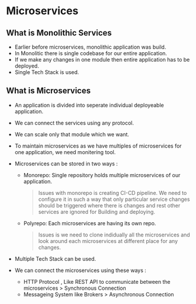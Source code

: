 # Microservices

## What is Monolithic Services
- Earlier before microservices, monolithic application was build.
- In Monolitic there is single codebase for our entire application.
- If we make any changes in one module then entire application has to be deployed.
- Single Tech Stack is used.

## What is Microservices
- An application is divided into seperate individual deployeable application.
- We can connect the services using any protocol.
- We can scale only that module which we want.
- To maintain microservices as we have multiples of microservices for one application, we need monitering tool.
- Microservices can be stored in two ways :
  * Monorepo: Single repository holds multiple microservices of our application.
    > Issues with monorepo is creating CI-CD pipeline. We need to configure it in such a way that only particular service   changes should be triggered where there is changes and rest other services are ignored for Building and deploying.
  * Polyrepo: Each microservices are having its own repo.
    > Issues is we need to clone indidually all the microservices and look around each microservices at different place for any changes.
- Multiple Tech Stack can be used.

- We can connect the microservices using these ways :
  * HTTP Protocol , Like REST API to communicate between the microservices > Synchronous Connection
  * Messageing System like Brokers                                         > Asynchronous Connection

